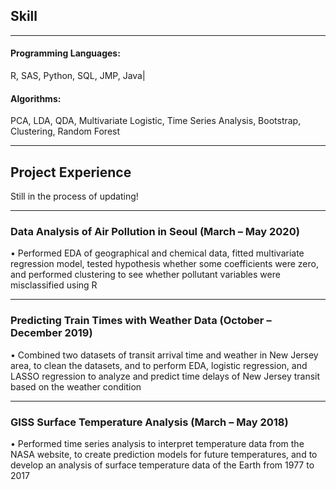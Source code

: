 ## Skill

---

#### Programming Languages:
  R, SAS, Python, SQL, JMP, Java|
#### Algorithms:
  PCA, LDA, QDA, Multivariate Logistic, Time Series Analysis, Bootstrap, Clustering, Random Forest

---

## Project Experience
  Still in the process of updating!
  
---

### Data Analysis of Air Pollution in Seoul (March – May 2020)
• Performed EDA of geographical and chemical data, fitted multivariate regression model, tested hypothesis whether
some coefficients were zero, and performed clustering to see whether pollutant variables were misclassified using R

---

### Predicting Train Times with Weather Data (October – December 2019)
• Combined two datasets of transit arrival time and weather in New Jersey area, to clean the datasets, and to perform
EDA, logistic regression, and LASSO regression to analyze and predict time delays of New Jersey transit based on
the weather condition

---

### GISS Surface Temperature Analysis (March – May 2018)
• Performed time series analysis to interpret temperature data from the NASA website, to create prediction models for
future temperatures, and to develop an analysis of surface temperature data of the Earth from 1977 to 2017

